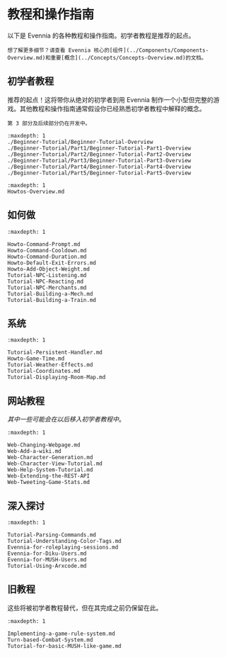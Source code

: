 # 教程和操作指南

以下是 Evennia 的各种教程和操作指南。初学者教程是推荐的起点。

```{note}
想了解更多细节？请查看 Evennia 核心的[组件](../Components/Components-Overview.md)和重要[概念](../Concepts/Concepts-Overview.md)的文档。
```

## 初学者教程

推荐的起点！这将带你从绝对的初学者到用 Evennia 制作一个小型但完整的游戏。其他教程和操作指南通常假设你已经熟悉初学者教程中解释的概念。

```{note}
第 3 部分及后续部分仍在开发中。
```

```{toctree}
:maxdepth: 1
./Beginner-Tutorial/Beginner-Tutorial-Overview
./Beginner-Tutorial/Part1/Beginner-Tutorial-Part1-Overview
./Beginner-Tutorial/Part2/Beginner-Tutorial-Part2-Overview
./Beginner-Tutorial/Part3/Beginner-Tutorial-Part3-Overview
./Beginner-Tutorial/Part4/Beginner-Tutorial-Part4-Overview
./Beginner-Tutorial/Part5/Beginner-Tutorial-Part5-Overview
```

```{toctree}
:maxdepth: 1
Howtos-Overview.md 
``` 

## 如何做 

```{toctree}
:maxdepth: 1

Howto-Command-Prompt.md
Howto-Command-Cooldown.md
Howto-Command-Duration.md
Howto-Default-Exit-Errors.md
Howto-Add-Object-Weight.md
Tutorial-NPC-Listening.md
Tutorial-NPC-Reacting.md
Tutorial-NPC-Merchants.md
Tutorial-Building-a-Mech.md
Tutorial-Building-a-Train.md
```

## 系统
```{toctree}
:maxdepth: 1

Tutorial-Persistent-Handler.md
Howto-Game-Time.md
Tutorial-Weather-Effects.md
Tutorial-Coordinates.md
Tutorial-Displaying-Room-Map.md
```

## 网站教程

_其中一些可能会在以后移入初学者教程中_。

```{toctree}
:maxdepth: 1

Web-Changing-Webpage.md
Web-Add-a-wiki.md
Web-Character-Generation.md
Web-Character-View-Tutorial.md
Web-Help-System-Tutorial.md
Web-Extending-the-REST-API
Web-Tweeting-Game-Stats.md
```

## 深入探讨

```{toctree}
:maxdepth: 1

Tutorial-Parsing-Commands.md
Tutorial-Understanding-Color-Tags.md
Evennia-for-roleplaying-sessions.md
Evennia-for-Diku-Users.md
Evennia-for-MUSH-Users.md
Tutorial-Using-Arxcode.md
```

## 旧教程

这些将被初学者教程替代，但在其完成之前仍保留在此。

```{toctree}
:maxdepth: 1

Implementing-a-game-rule-system.md
Turn-based-Combat-System.md
Tutorial-for-basic-MUSH-like-game.md
```
